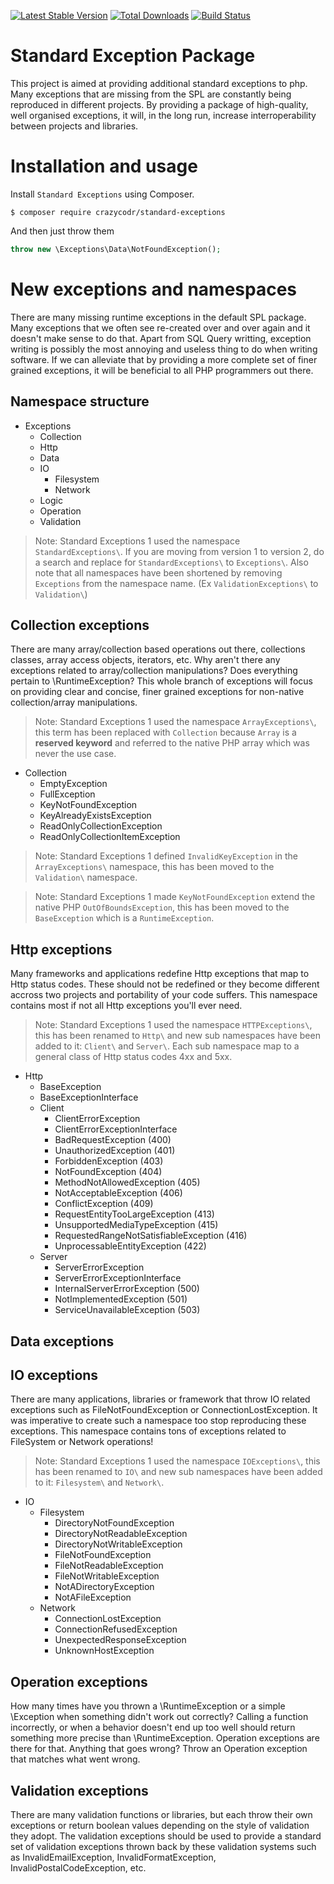 [![Latest Stable Version](https://poser.pugx.org/crazycodr/standard-exceptions/version.png)](https://packagist.org/packages/crazycodr/standard-exceptions) [![Total Downloads](https://poser.pugx.org/crazycodr/standard-exceptions/downloads.png)](https://packagist.org/packages/crazycodr/standard-exceptions) [![Build Status](https://travis-ci.org/crazycodr/standard-exceptions.png?branch=master)](https://travis-ci.org/crazycodr/standard-exceptions)

Standard Exception Package
==========================
This project is aimed at providing additional standard exceptions to php. Many exceptions that are missing from the SPL are constantly being reproduced in different projects. By providing a package of high-quality, well organised exceptions, it will, in the long run, increase interroperability between projects and libraries.

Installation and usage
======================
Install `Standard Exceptions` using Composer.

```
$ composer require crazycodr/standard-exceptions
```

And then just throw them

```php
throw new \Exceptions\Data\NotFoundException();
```

New exceptions and namespaces
=============================
There are many missing runtime exceptions in the default SPL package. Many exceptions that we often see re-created over and over again and it doesn't make sense to do that. Apart from SQL Query writting, exception writing is possibly the most annoying and useless thing to do when writing software. If we can alleviate that by providing a more complete set of finer grained exceptions, it will be beneficial to all PHP programmers out there.

Namespace structure
-------------------
- Exceptions
    - Collection
    - Http
    - Data
    - IO
        - Filesystem
        - Network
    - Logic
    - Operation
    - Validation
    
> Note: Standard Exceptions 1 used the namespace `StandardExceptions\`. If you are moving from version 1 to version 2, do a search and replace for `StandardExceptions\` to `Exceptions\`. Also note that all namespaces have been shortened by removing `Exceptions` from the namespace name. (Ex `ValidationExceptions\` to `Validation\`)

Collection exceptions
---------------------
There are many array/collection based operations out there, collections classes, array access objects, iterators, etc. Why aren't there any exceptions related to array/collection manipulations? Does everything pertain to \RuntimeException? This whole branch of exceptions will focus on providing clear and concise, finer grained exceptions for non-native collection/array manipulations.

> Note: Standard Exceptions 1 used the namespace `ArrayExceptions\`, this term has been replaced with `Collection` because `Array` is a **reserved keyword** and referred to the native PHP array which was never the use case.

- Collection
    - EmptyException
    - FullException
    - KeyNotFoundException
    - KeyAlreadyExistsException
    - ReadOnlyCollectionException
    - ReadOnlyCollectionItemException
    
> Note: Standard Exceptions 1 defined `InvalidKeyException` in the `ArrayExceptions\` namespace, this has been moved to the `Validation\` namespace.
    
> Note: Standard Exceptions 1 made `KeyNotFoundException` extend the native PHP `OutOfBoundsException`, this has been moved to the `BaseException` which is a `RuntimeException`.

Http exceptions
---------------
Many frameworks and applications redefine Http exceptions that map to Http status codes. These should not be redefined or they become different accross two projects and portability of your code suffers. This namespace contains most if not all Http exceptions you'll ever need.
    
> Note: Standard Exceptions 1 used the namespace `HTTPExceptions\`, this has been renamed to `Http\` and new sub namespaces have been added to it: `Client\` and `Server\`. Each sub namespace map to a general class of Http status codes 4xx and 5xx.

- Http
    - BaseException
    - BaseExceptionInterface
    - Client
        - ClientErrorException
        - ClientErrorExceptionInterface
        - BadRequestException (400)
        - UnauthorizedException (401)
        - ForbiddenException (403)
        - NotFoundException (404)
        - MethodNotAllowedException (405)
        - NotAcceptableException (406)
        - ConflictException (409)
        - RequestEntityTooLargeException (413)
        - UnsupportedMediaTypeException (415)
        - RequestedRangeNotSatisfiableException (416)
        - UnprocessableEntityException (422)
    - Server
        - ServerErrorException
        - ServerErrorExceptionInterface
        - InternalServerErrorException (500)
        - NotImplementedException (501)
        - ServiceUnavailableException (503)

Data exceptions
--------------

IO exceptions
-------------
There are many applications, libraries or framework that throw IO related exceptions such as FileNotFoundException or ConnectionLostException. It was imperative to create such a namespace too stop reproducing these exceptions. This namespace contains tons of exceptions related to FileSystem or Network operations!
    
> Note: Standard Exceptions 1 used the namespace `IOExceptions\`, this has been renamed to `IO\` and new sub namespaces have been added to it: `Filesystem\` and `Network\`.

- IO
    - Filesystem
        - DirectoryNotFoundException
        - DirectoryNotReadableException
        - DirectoryNotWritableException
        - FileNotFoundException
        - FileNotReadableException
        - FileNotWritableException
        - NotADirectoryException
        - NotAFileException
    - Network
        - ConnectionLostException
        - ConnectionRefusedException
        - UnexpectedResponseException
        - UnknownHostException

Operation exceptions
--------------------
How many times have you thrown a \RuntimeException or a simple \Exception when something didn't work out correctly? Calling a function incorrectly, or when a behavior doesn't end up too well should return something more precise than \RuntimeException. Operation exceptions are there for that. Anything that goes wrong? Throw an Operation exception that matches what went wrong.

Validation exceptions
---------------------
There are many validation functions or libraries, but each throw their own exceptions or return boolean values depending on the style of validation they adopt. The validation exceptions should be used to provide a standard set of validation exceptions thrown back by these validation systems such as InvalidEmailException, InvalidFormatException, InvalidPostalCodeException, etc.